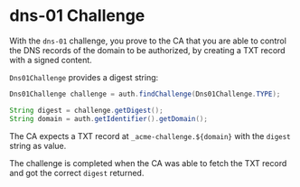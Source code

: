 # dns-01 Challenge

With the `dns-01` challenge, you prove to the CA that you are able to control the DNS records of the domain to be authorized, by creating a TXT record with a signed content.

`Dns01Challenge` provides a digest string:

```java
Dns01Challenge challenge = auth.findChallenge(Dns01Challenge.TYPE);

String digest = challenge.getDigest();
String domain = auth.getIdentifier().getDomain();
```

The CA expects a TXT record at `_acme-challenge.${domain}` with the `digest` string as value.

The challenge is completed when the CA was able to fetch the TXT record and got the correct `digest` returned.
